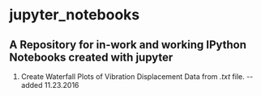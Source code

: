 # jupyter_notebooks

## A Repository for in-work and working IPython Notebooks created with jupyter

  1. Create Waterfall Plots of Vibration Displacement Data from *.txt* file. -- added 11.23.2016
